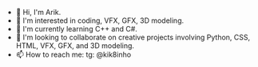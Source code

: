 - 👋 Hi, I'm Arik.
- 👀 I'm interested in coding, VFX, GFX, 3D modeling.
- 🌱 I'm currently learning C++ and C#.
- 💞️ I'm looking to collaborate on creative projects involving Python, CSS, HTML, VFX, GFX, and 3D modeling.
- 📫 How to reach me: tg: @kik8inho
<!---
notkik8/notkik8 is a ✨ special ✨ repository because its `README.md` (this file) appears on your GitHub profile.
You can click the Preview link to take a look at your changes.
--->
